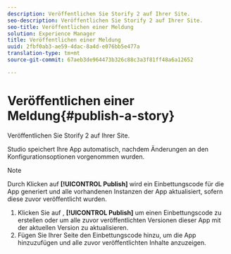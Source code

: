 ```yaml
---
description: Veröffentlichen Sie Storify 2 auf Ihrer Site.
seo-description: Veröffentlichen Sie Storify 2 auf Ihrer Site.
seo-title: Veröffentlichen einer Meldung
solution: Experience Manager
title: Veröffentlichen einer Meldung
uuid: 2fbf0ab3-ae59-4dac-8a4d-e076bb5e477a
translation-type: tm+mt
source-git-commit: 67aeb3de964473b326c88c3a3f81ff48a6a12652

---
```



# Veröffentlichen einer Meldung{#publish-a-story}

Veröffentlichen Sie Storify 2 auf Ihrer Site.

Studio speichert Ihre App automatisch, nachdem Änderungen an den Konfigurationsoptionen vorgenommen wurden.

>[!NOTE]
>
>Durch Klicken auf **[!UICONTROL Publish]** wird ein Einbettungscode für die App generiert und alle vorhandenen Instanzen der App aktualisiert, sofern diese zuvor veröffentlicht wurden.

1. Klicken Sie auf , **[!UICONTROL Publish]** um einen Einbettungscode zu erstellen oder um alle zuvor veröffentlichten Versionen dieser App mit der aktuellen Version zu aktualisieren.
1. Fügen Sie Ihrer Seite den Einbettungscode hinzu, um die App hinzuzufügen und alle zuvor veröffentlichten Inhalte anzuzeigen.
